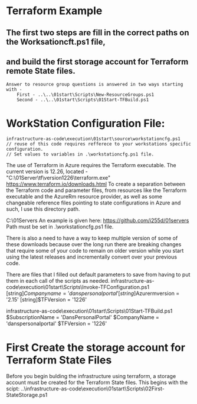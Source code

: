 # Terraform Example
##  The first two steps are fill in the correct paths on the Worksationcft.ps1 file,
##  and build the first storage account for Terraform remote State files.

    Answer to resource group questions is answered in two ways starting with -
        First - ..\..\01start\Scripts\New-ResourceGroups.ps1
        Second - ..\..\01start\Scripts\01Start-TFBuild.ps1

# WorkStation Configuration File:
    infrastructure-as-code\execution\01start\source\workstationcfg.ps1
    // reuse of this code requires refferece to your workstations specific configuration.
    // Set values to variables in .\workstationcfg.ps1 file. 

The use of Terraform in Azure requires the Terraform executable.
The current version is 12.26, located - "C:\01Server\tf\version1226\terraform.exe"
https://www.terraform.io/downloads.html
To create a separation between the Terraform code and parameter files, from resources 
like the Terraform executable and the AzureRm resource provider, as well as some
changeable reference files pointing to state configurations in Azure and such, I use
this directory path.

C:\01Servers
An example is given here:  https://github.com/i255d/01servers
Path must be set in .\workstationcfg.ps1 file.  

There is also a need to have a way to keep multiple version of some of these downloads 
because over the long run there are breaking changes that require some of your code to remain
on older version while you start using the latest releases and incrementally convert over your 
previous code.  

There are files that I filled out default parameters to save from having to put them in each 
call of the scripts as needed.
infrastructure-as-code\execution\01start\Scripts\Invoke-TFConfiguration.ps1
    [string]$Companyname = 'danspersonalportal'
    [string]$Azurermversion = '2.15'
    [string]$TFVersion = '1226'

infrastructure-as-code\execution\01start\Scripts\01Start-TFBuild.ps1
    $SubscriptionName = 'DansPersonalPortal'
    $CompanyName = 'danspersonalportal'
    $TFVersion = '1226'

#  First Create the storage account for Terraform State Files
Before you begin bulding the infrastructure using terraform, a storage account must be created 
for the Terraform State files.  This begins with the scipt:
..\infrastructure-as-code\execution\01start\Scripts\02First-StateStorage.ps1




